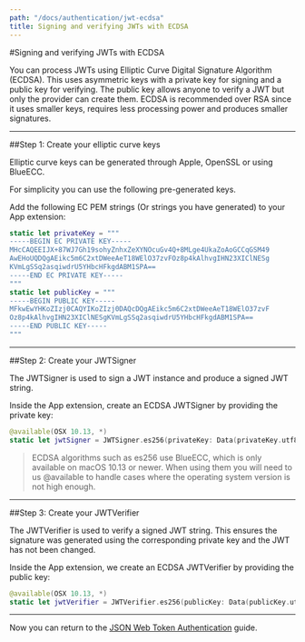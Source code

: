 ```yaml
---
path: "/docs/authentication/jwt-ecdsa"
title: Signing and verifying JWTs with ECDSA
---
```


#Signing and verifying JWTs with ECDSA

You can process JWTs using Elliptic Curve Digital Signature Algorithm (ECDSA). This uses asymmetric keys with a private key for signing and a public key for verifying. The public key allows anyone to verify a JWT but only the provider can create them. ECDSA is recommended over RSA since it uses smaller keys, requires less processing power and produces smaller signatures.

---

##Step 1: Create your elliptic curve keys

Elliptic curve keys can be generated through Apple, OpenSSL or using BlueECC.

For simplicity you can use the following pre-generated keys.

Add the following EC PEM strings (Or strings you have generated) to your App extension:

```swift
static let privateKey = """
-----BEGIN EC PRIVATE KEY-----
MHcCAQEEIJX+87WJ7Gh19sohyZnhxZeXYNOcuGv4Q+8MLge4UkaZoAoGCCqGSM49
AwEHoUQDQgAEikc5m6C2xtDWeeAeT18WElO37zvFOz8p4kAlhvgIHN23XIClNESg
KVmLgSSq2asqiwdrU5YHbcHFkgdABM1SPA==
-----END EC PRIVATE KEY-----
"""
static let publicKey = """
-----BEGIN PUBLIC KEY-----
MFkwEwYHKoZIzj0CAQYIKoZIzj0DAQcDQgAEikc5m6C2xtDWeeAeT18WElO37zvF
Oz8p4kAlhvgIHN23XIClNESgKVmLgSSq2asqiwdrU5YHbcHFkgdABM1SPA==
-----END PUBLIC KEY-----
"""
```

---

##Step 2: Create your JWTSigner

The JWTSigner is used to sign a JWT instance and produce a signed JWT string.

Inside the App extension, create an ECDSA JWTSigner by providing the private key:

```swift
@available(OSX 10.13, *)
static let jwtSigner = JWTSigner.es256(privateKey: Data(privateKey.utf8))
```

> ECDSA algorithms such as es256 use BlueECC, which is only available on macOS 10.13 or newer. When using them you will need to us @available to handle cases where the operating system version is not high enough.

---

##Step 3: Create your JWTVerifier

The JWTVerifier is used to verify a signed JWT string. This ensures the signature was generated using the corresponding private key and the JWT has not been changed.

Inside the App extension, we create an ECDSA JWTVerifier by providing the public key:

```swift
@available(OSX 10.13, *)
static let jwtVerifier = JWTVerifier.es256(publicKey: Data(publicKey.utf8))
```

---

Now you can return to the [JSON Web Token Authentication](./jwt#step-2-set-up-your-signing-and-verifying-algorithm) guide.
